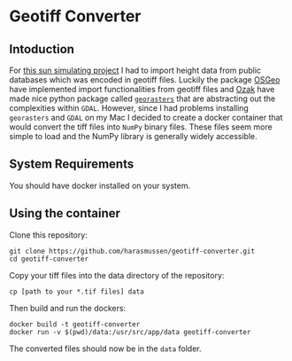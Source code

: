# Geotiff Converter
## Intoduction

For [this sun simulating project](http://rapidolabs.dk/solsimulering/) I had to import height data from public databases which was encoded in geotiff files. Luckily the package [OSGeo](https://github.com/OSGeo/gdal) have implemented import functionalities from geotiff files and [Ozak](https://github.com/ozak) have made nice python package called [`georasters`](https://github.com/ozak/georasters) that are abstracting out the complexities within `GDAL`. However, since I had problems installing `georasters` and `GDAL` on my Mac I decided to create a docker container that would convert the tiff files into `NumPy` binary files. These files seem more simple to load and the NumPy library is generally widely accessible.

## System Requirements
You should have docker installed on your system.

## Using the container
Clone this repository:
```
git clone https://github.com/harasmussen/geotiff-converter.git
cd geotiff-converter
```
Copy your tiff files into the data directory of the repository:
```
cp [path to your *.tif files] data
```
Then build and run the dockers:
```
docker build -t geotiff-converter
docker run -v $(pwd)/data:/usr/src/app/data geotiff-converter
```
The converted files should now be in the `data` folder.

